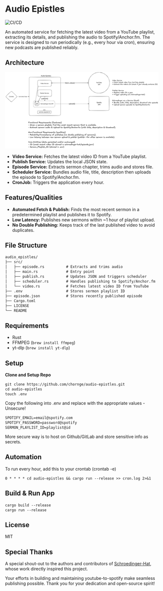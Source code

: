 # Audio Epistles

![CI/CD](https://github.com/chornge/audio-epistles/actions/workflows/build.yml/badge.svg?branch=main)

An automated service for fetching the latest video from a YouTube playlist, extracting its details, and publishing the audio to Spotify/Anchor.fm. The service is designed to run periodically (e.g., every hour via cron), ensuring new podcasts are published reliably.

## Architecture

![Design Doc](./DESIGN-DOC.excalidraw.png)

- **Video Service:** Fetches the latest video ID from a YouTube playlist.
- **Publish Service:** Updates the local JSON state.
- **Episode Service:** Extracts sermon chapter, trims audio and stores file.
- **Scheduler Service:** Bundles audio file, title, description then uploads the episode to Spotify/Anchor.fm.
- **CronJob:** Triggers the application every hour.

## Features/Qualities

- **Automated Fetch & Publish:** Finds the most recent sermon in a predetermined playlist and publishes it to Spotify.
- **Low Latency:** Publishes new sermons within ~1 hour of playlist upload.
- **No Double Publishing:** Keeps track of the last published video to avoid duplicates.

## File Structure

```
audio_epistles/
├── src/
│   ├── episode.rs          # Extracts and trims audio
│   ├── main.rs             # Entry point
│   ├── publish.rs          # Updates JSON and triggers scheduler
│   ├── scheduler.rs        # Handles publishing to Spotify/Anchor.fm
│   └── video.rs            # Fetches latest video ID from YouTube
├── .env                    # Stores sermon playlist ID
├── episode.json            # Stores recently published episode
├── Cargo.toml
├── LICENSE
└── README
```

## Requirements

- Rust
- FFMPEG (`brew install ffmpeg`)
- yt-dlp (`brew install yt-dlp`)

## Setup

**Clone and Setup Repo**

```
git clone https://github.com/chornge/audio-epistles.git
cd audio-epistles
touch .env
```

Copy the following into .env and replace with the appropriate values - Unsecure!

```
SPOTIFY_EMAIL=email@spotify.com
SPOTIFY_PASSWORD=password@spotify
SERMON_PLAYLIST_ID=playlist@id
```

More secure way is to host on Github/GitLab and store sensitive info as secrets.

## Automation

To run every hour, add this to your crontab (crontab -e)

```
0 * * * * cd audio-epistles && cargo run --release >> cron.log 2>&1
```

## Build & Run App

```
cargo build --release
cargo run --release
```

## License

MIT

## Special Thanks

A special shout-out to the authors and contributors of [Schroedinger-Hat](https://github.com/Schroedinger-Hat/youtube-to-spotify), whose work directly inspired this project.

Your efforts in building and maintaining youtube-to-spotify make seamless publishing possible. Thank you for your dedication and open-source spirit!
